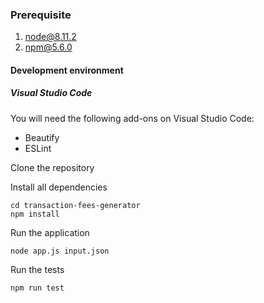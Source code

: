 ### Prerequisite
1. node@8.11.2
2. npm@5.6.0


#### Development environment
##### Visual Studio Code
You will need the following add-ons on Visual Studio Code:
- Beautify
- ESLint


Clone the repository

Install all dependencies

```
cd transaction-fees-generator
npm install
```

Run the application
```
node app.js input.json
```

Run the tests
```
npm run test
```
